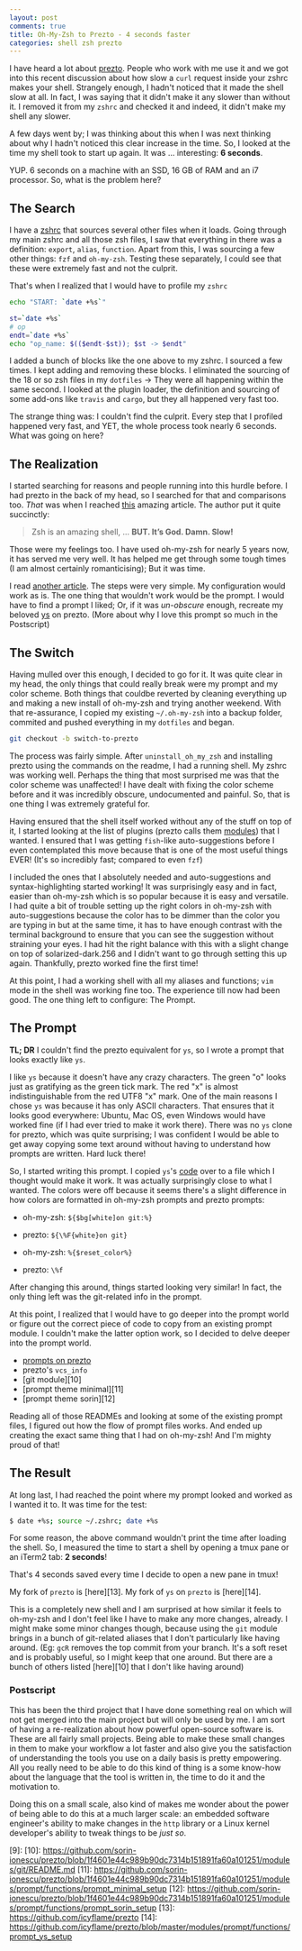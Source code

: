 ```yaml
---
layout: post
comments: true
title: Oh-My-Zsh to Prezto - 4 seconds faster
categories: shell zsh prezto
---
```


I have heard a lot about [prezto][1]. People who work with me use it and we got
into this recent discussion about how slow a `curl` request inside your zshrc
makes your shell. Strangely enough, I hadn't noticed that it made the shell slow
at all. In fact, I was saying that it didn't make it any slower than without it.
I removed it from my `zshrc` and checked it and indeed, it didn't make my shell
any slower.

A few days went by; I was thinking about this when I was next thinking about why
I hadn't noticed this clear increase in the time. So, I looked at the time my
shell took to start up again. It was ... interesting: **6 seconds**.

YUP. 6 seconds on a machine with an SSD, 16 GB of RAM and an i7 processor. So,
what is the problem here?

## The Search

I have a [zshrc][2] that sources several other files when it loads. Going
through my main zshrc and all those zsh files, I saw that everything in there
was a definition: `export`, `alias`, `function`. Apart from this, I was sourcing
a few other things: `fzf` and `oh-my-zsh`. Testing these separately, I could see
that these were extremely fast and not the culprit.

That's when I realized that I would have to profile my `zshrc`

```sh
echo "START: `date +%s`"

st=`date +%s`
# op
endt=`date +%s`
echo "op_name: $(($endt-$st)); $st -> $endt"
```

I added a bunch of blocks like the one above to my zshrc. I sourced a few times.
I kept adding and removing these blocks. I eliminated the sourcing of the 18 or
so zsh files in my `dotfiles` -> They were all happening within the same second.
I looked at the plugin loader, the definition and sourcing of some add-ons like
`travis` and `cargo`, but they all happened very fast too.

The strange thing was: I couldn't find the culprit. Every step that I profiled
happened very fast, and YET, the whole process took nearly 6 seconds. What was
going on here?

## The Realization

I started searching for reasons and people running into this hurdle before. I
had prezto in the back of my head, so I searched for that and comparisons too.
_That_ was when I reached [this][3] amazing article. The author put it quite
succinctly:

> Zsh is an amazing shell, ... **BUT. It’s God. Damn. Slow!**

Those were my feelings too. I have used oh-my-zsh for nearly 5 years now, it has
served me very well. It has helped me get through some tough times (I am almost
certainly romanticising); But it was time.

I read [another article][4]. The steps were very simple. My configuration would
work as is. The one thing that wouldn't work would be the prompt. I would have
to find a prompt I liked; Or, if it was _un-obscure_ enough, recreate my beloved
[ys][5] on prezto. (More about why I love this prompt so much in the Postscript)

## The Switch

Having mulled over this enough, I decided to go for it. It was quite clear in my
head, the only things that could really break were my prompt and my color
scheme. Both things that couldbe reverted by cleaning everything up and making a
new install of oh-my-zsh and trying another weekend. With that re-assurance, I
copied my existing `~/.oh-my-zsh` into a backup folder, commited and pushed
everything in my `dotfiles` and began.

```sh
git checkout -b switch-to-prezto
```

The process was fairly simple. After `uninstall_oh_my_zsh` and installing prezto
using the commands on the readme, I had a running shell. My zshrc was working
well. Perhaps the thing that most surprised me was that the color scheme was
unaffected! I have dealt with fixing the color scheme before and it was
incredibly obscure, undocumented and painful. So, that is one thing I was
extremely grateful for.

Having ensured that the shell itself worked without any of the stuff on top of
it, I started looking at the list of plugins (prezto calls them [modules][6])
that I wanted. I ensured that I was getting `fish`-like auto-suggestions before
I even contemplated this move because that is one of the most useful things
EVER! (It's so incredibly fast; compared to even `fzf`)

I included the ones that I absolutely needed and auto-suggestions and
syntax-highlighting started working! It was surprisingly easy and in fact,
easier than oh-my-zsh which is so popular because it is easy and versatile. I
had quite a bit of trouble setting up the right colors in oh-my-zsh with
auto-suggestions because the color has to be dimmer than the color you are
typing in but at the same time, it has to have enough contrast with the terminal
background to ensure that you can see the suggestion without straining your
eyes. I had hit the right balance with this with a slight change on top of
solarized-dark.256 and I didn't want to go through setting this up again.
Thankfully, prezto worked fine the first time!

At this point, I had a working shell with all my aliases and functions; `vim` mode
in the shell was working fine too. The experience till now had been good. The
one thing left to configure: The Prompt.

## The Prompt

**TL; DR** I couldn't find the prezto equivalent for `ys`, so I wrote a prompt
that looks exactly like `ys`.

I like `ys` because it doesn't have any crazy characters. The green "o" looks
just as gratifying as the green tick mark. The red "x" is almost
indistinguishable from the red UTF8 "x" mark. One of the main reasons I chose
`ys` was because it has only ASCII characters. That ensures that it looks good
everywhere: Ubuntu, Mac OS, even Windows would have worked fine (if I had ever
tried to make it work there). There was no `ys` clone for prezto, which was
quite surprising; I was confident I would be able to get away copying some text
around without having to understand how prompts are written. Hard luck there!

So, I started writing this prompt. I copied `ys`'s [code][7] over to a file
which I thought would make it work. It was actually surprisingly close to what I
wanted. The colors were off because it seems there's a slight difference in how
colors are formatted in oh-my-zsh prompts and prezto prompts: 

- oh-my-zsh: `${$bg[white]on git:%}`
- prezto:    `${\%F{white}on git}`

- oh-my-zsh: `%{$reset_color%}`
- prezto:    `\%f`

After changing this around, things started looking very similar! In fact, the
only thing left was the git-related info in the prompt.

At this point, I realized that I would have to go deeper into the prompt world
or figure out the correct piece of code to copy from an existing prompt module.
I couldn't make the latter option work, so I decided to delve deeper into
the prompt world.

- [prompts on prezto][8]
- prezto's `vcs_info`
- [git module][10]
- [prompt theme minimal][11]
- [prompt theme sorin][12]

Reading all of those READMEs and looking at some of the existing prompt files, I
figured out how the flow of prompt files works. And ended up creating the exact
same thing that I had on oh-my-zsh! And I'm mighty proud of that! 

## The Result

At long last, I had reached the point where my prompt looked and worked as I
wanted it to. It was time for the test:

```sh
$ date +%s; source ~/.zshrc; date +%s
```

For some reason, the above command wouldn't print the time after loading the
shell. So, I measured the time to start a shell by opening a tmux pane or an
iTerm2 tab: **2 seconds**!

That's 4 seconds saved every time I decide to open a new pane in tmux!

My fork of `prezto` is [here][13]. My fork of `ys` on `prezto` is [here][14].

This is a completely new shell and I am
surprised at how similar it feels to oh-my-zsh and I don't feel like I have to
make any more changes, already. I might make some minor changes though, because
using the `git` module brings in a bunch of git-related aliases that I don't
particularly like having around. (Eg: `gcR` removes the top commit from your
branch. It's a soft reset and is probably useful, so I might keep that
one around. But there are a bunch of others listed [here][10] that I
don't like having around)

### Postscript

This has been the third project that I have done something real on which will
not get merged into the main project but will only be used by me. I am sort of
having a re-realization about how powerful open-source software is. These are
all fairly small projects. Being able to make these small changes in them to
make your workflow a lot faster and also give you the satisfaction of
understanding the tools you use on a daily basis is pretty empowering. All you
really need to be able to do this kind of thing is a some know-how about the
language that the tool is written in, the time to do it and the motivation to.

Doing this on a small scale, also kind of makes me wonder about the power of
being able to do this at a much larger scale: an embedded software engineer's
ability to make changes in the `http` library or a Linux kernel developer's
ability to tweak things to be _just so_.

[1]: https://github.com/sorin-ionescu/prezto
[2]: https://github.com/icyflame/dotfiles/blob/ce3e858e37eb2b7ea9efddefa9323ef3d0d70d62/zsh/zshrc.symlink
[3]: http://jeromedalbert.com/migrate-from-oh-my-zsh-to-prezto/
[4]: https://linhmtran168.github.io/blog/2013/12/15/ditching-oh-my-zsh-for-prezto/
[5]: https://github.com/robbyrussell/oh-my-zsh/wiki/themes#ys
[6]: https://github.com/sorin-ionescu/prezto/blob/1f4601e44c989b90dc7314b151891fa60a101251/modules/README.md#modules
[7]: http://blog.ysmood.org/my-ys-terminal-theme/
[8]: https://github.com/sorin-ionescu/prezto/tree/1f4601e44c989b90dc7314b151891fa60a101251/modules/prompt#prompt
[9]:
[10]: https://github.com/sorin-ionescu/prezto/blob/1f4601e44c989b90dc7314b151891fa60a101251/modules/git/README.md
[11]: https://github.com/sorin-ionescu/prezto/blob/1f4601e44c989b90dc7314b151891fa60a101251/modules/prompt/functions/prompt_minimal_setup
[12]: https://github.com/sorin-ionescu/prezto/blob/1f4601e44c989b90dc7314b151891fa60a101251/modules/prompt/functions/prompt_sorin_setup
[13]: https://github.com/icyflame/prezto
[14]: https://github.com/icyflame/prezto/blob/master/modules/prompt/functions/prompt_ys_setup
